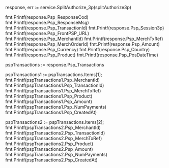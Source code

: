 response, err := service.SplitAuthorize_3p(splitAuthorize3p)

fmt.Printf(response.Psp_ResponseCod)
fmt.Printf(response.Psp_ResponseMsg)
fmt.Printf(response.Psp_TransactionId)
fmt.Printf(response.Psp_Session3p)
fmt.Printf(response.Psp_FrontPSP_URL)
fmt.Printf(response.Psp_MerchantId)
fmt.Printf(response.Psp_MerchTxRef)
fmt.Printf(response.Psp_MerchOrderId)
fmt.Printf(response.Psp_Amount)
fmt.Printf(response.Psp_Currency)
fmt.Printf(response.Psp_Country)
fmt.Printf(response.Psp_Product)
fmt.Printf(response.Psp_PosDateTime)

pspTransactions := response.Psp_Transactions

pspTransactions1 := pspTransactions.Items[1];
fmt.Printf(pspTransactions1.Psp_MerchantId)
fmt.Printf(pspTransactions1.Psp_TransactionId)
fmt.Printf(pspTransactions1.Psp_MerchTxRef)
fmt.Printf(pspTransactions1.Psp_Product)
fmt.Printf(pspTransactions1.Psp_Amount)
fmt.Printf(pspTransactions1.Psp_NumPayments)
fmt.Printf(pspTransactions1.Psp_CreatedAt)

pspTransactions2 := pspTransactions.Items[2];
fmt.Printf(pspTransactions2.Psp_MerchantId)
fmt.Printf(pspTransactions2.Psp_TransactionId)
fmt.Printf(pspTransactions2.Psp_MerchTxRef)
fmt.Printf(pspTransactions2.Psp_Product)
fmt.Printf(pspTransactions2.Psp_Amount)
fmt.Printf(pspTransactions2.Psp_NumPayments)
fmt.Printf(pspTransactions2.Psp_CreatedAt)


